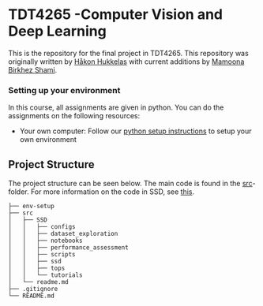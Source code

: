 # TDT4265 -Computer Vision and Deep Learning

This is the repository for the final project in TDT4265. This repository was originally written by [Håkon Hukkelas](https://www.ntnu.edu/employees/hakon.hukkelas) with current additions by [Mamoona Birkhez Shami](https://www.ntnu.edu/employees/mamoona.b.shami).

### Setting up your environment
In this course, all assignments are given in python. You can do the assignments on the following resources:

- Your own computer: Follow our [python setup instructions](python_setup_instructions.md) to setup your own environment


## Project Structure

The project structure can be seen below. The main code is found in the [src](src)-folder. For more information on the code in SSD, see [this](src/readme.md).

```
├── env-setup
├── src
│   ├── SSD
│   │   ├── configs
│   │   ├── dataset_exploration
│   │   ├── notebooks
│   │   ├── performance_assessment
│   │   ├── scripts
│   │   ├── ssd
│   │   ├── tops
│   │   └── tutorials
│   └── readme.md
├── .gitignore
└── README.md
```
